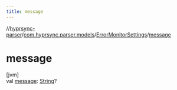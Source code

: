 ```yaml
---
title: message
---
```

//[hyprsync-parser](../../../index.html)/[com.hyprsync.parser.models](../index.html)/[ErrorMonitorSettings](index.html)/[message](message.html)



# message



[jvm]\
val [message](message.html): [String](https://kotlinlang.org/api/core/kotlin-stdlib/kotlin/-string/index.html)?



